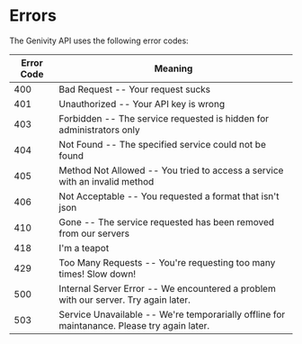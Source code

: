 # Errors

The Genivity API uses the following error codes:

Error Code | Meaning
---------- | -------
400 | Bad Request -- Your request sucks
401 | Unauthorized -- Your API key is wrong
403 | Forbidden -- The service requested is hidden for administrators only
404 | Not Found -- The specified service could not be found
405 | Method Not Allowed -- You tried to access a service with an invalid method
406 | Not Acceptable -- You requested a format that isn't json
410 | Gone -- The service requested has been removed from our servers
418 | I'm a teapot
429 | Too Many Requests -- You're requesting too many times! Slow down!
500 | Internal Server Error -- We encountered a problem with our server. Try again later.
503 | Service Unavailable -- We're temporarially offline for maintanance. Please try again later.
